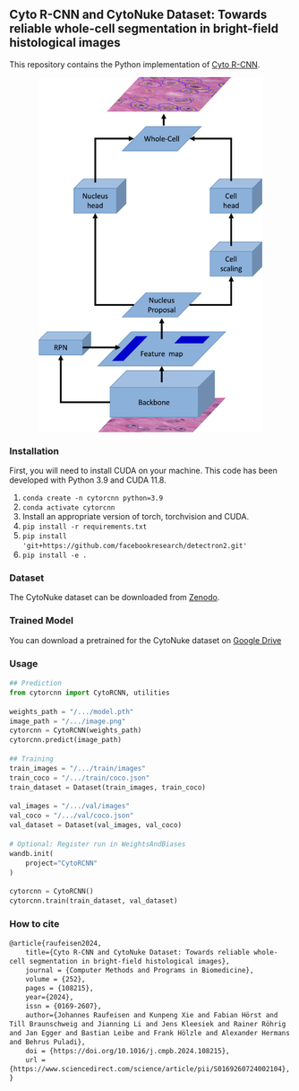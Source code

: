 ## Cyto R-CNN and CytoNuke Dataset: Towards reliable whole-cell segmentation in bright-field histological images
This repository contains the Python implementation of [Cyto R-CNN](https://www.sciencedirect.com/science/article/pii/S0169260724002104?via%3Dihub).
<p align="center">
<img src="cytorcnn_schematic.png" width="400" align="middle"/>
</p>

### Installation
First, you will need to install CUDA on your machine.
This code has been developed with Python 3.9 and CUDA 11.8.

1. `conda create -n cytorcnn python=3.9`
2. `conda activate cytorcnn`
3. Install an appropriate version of torch, torchvision and CUDA.
4. `pip install -r requirements.txt`
7. `pip install 'git+https://github.com/facebookresearch/detectron2.git'`
8. `pip install -e .`

### Dataset
The CytoNuke dataset can be downloaded from [Zenodo](https://zenodo.org/records/10560728).

### Trained Model
You can download a pretrained for the CytoNuke dataset on [Google Drive](https://drive.google.com/file/d/1Jo8_e-OIWSTMqhD6CSSgSHBGwDxWEd2U/view)

### Usage
```python
## Prediction
from cytorcnn import CytoRCNN, utilities

weights_path = "/.../model.pth"
image_path = "/.../image.png"
cytorcnn = CytoRCNN(weights_path)
cytorcnn.predict(image_path)

## Training
train_images = "/.../train/images"
train_coco = "/.../train/coco.json"
train_dataset = Dataset(train_images, train_coco)

val_images = "/.../val/images"
val_coco = "/.../val/coco.json"
val_dataset = Dataset(val_images, val_coco)

# Optional: Register run in WeightsAndBiases
wandb.init(
    project="CytoRCNN"
)

cytorcnn = CytoRCNN()
cytorcnn.train(train_dataset, val_dataset)
```

### How to cite

```
@article{raufeisen2024,
    title={Cyto R-CNN and CytoNuke Dataset: Towards reliable whole-cell segmentation in bright-field histological images},
    journal = {Computer Methods and Programs in Biomedicine},
    volume = {252},
    pages = {108215},
    year={2024},
    issn = {0169-2607},
    author={Johannes Raufeisen and Kunpeng Xie and Fabian Hörst and Till Braunschweig and Jianning Li and Jens Kleesiek and Rainer Röhrig and Jan Egger and Bastian Leibe and Frank Hölzle and Alexander Hermans and Behrus Puladi},
    doi = {https://doi.org/10.1016/j.cmpb.2024.108215},
    url = {https://www.sciencedirect.com/science/article/pii/S0169260724002104},
}
```
